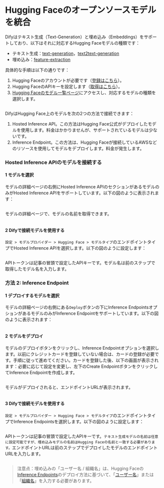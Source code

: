 # Hugging Faceのオープンソースモデルを統合

Difyはテキスト生成（Text-Generation）と埋め込み（Embeddings）をサポートしており、以下はそれに対応するHugging Faceモデルの種類です：

* テキスト生成：[text-generation](https://huggingface.co/models?pipeline\_tag=text-generation\&sort=trending)，[text2text-generation](https://huggingface.co/models?pipeline\_tag=text2text-generation\&sort=trending)
* 埋め込み：[feature-extraction](https://huggingface.co/models?pipeline\_tag=feature-extraction\&sort=trending)

具体的な手順は以下の通りです：

1. Hugging Faceのアカウントが必要です（[登録はこちら](https://huggingface.co/join)）。
2. Hugging FaceのAPIキーを設定します（[取得はこちら](https://huggingface.co/settings/tokens)）。
3. [Hugging Faceのモデル一覧ページ](https://huggingface.co/models)にアクセスし、対応するモデルの種類を選択します。

<figure><img src="https://assets-docs.dify.ai/img/jp/models-integration/dafa87c38d57e81d4b9e71e221b8a42d.webp" alt=""><figcaption></figcaption></figure>

DifyはHugging Face上のモデルを次の2つの方法で接続できます：

1. Hosted Inference API。この方法はHugging Face公式がデプロイしたモデルを使用します。料金はかかりませんが、サポートされているモデルは少ないです。
2. Inference Endpoint。この方法は、Hugging Faceが接続しているAWSなどのリソースを使用してモデルをデプロイします。料金が発生します。

### Hosted Inference APIのモデルを接続する

#### 1 モデルを選択

モデルの詳細ページの右側にHosted Inference APIのセクションがあるモデルのみがHosted Inference APIをサポートしています。以下の図のように表示されます：

<figure><img src="https://assets-docs.dify.ai/img/jp/models-integration/2dab3b4e18ba2142888bb3164d891787.webp" alt=""><figcaption></figcaption></figure>

モデルの詳細ページで、モデルの名前を取得できます。

<figure><img src="https://assets-docs.dify.ai/img/jp/models-integration/79678881bbf8773154bc72288e9921dd.webp" alt=""><figcaption></figcaption></figure>

#### 2 Difyで接続モデルを使用する

`設定 > モデルプロバイダー > Hugging Face > モデルタイプ`のエンドポイントタイプでHosted Inference APIを選択します。以下の図のように設定します：

<figure><img src="https://assets-docs.dify.ai/img/jp/models-integration/07d5486577b75203a8f53cfe2068b46b.webp" alt=""><figcaption></figcaption></figure>

APIトークンは記事の冒頭で設定したAPIキーです。モデル名は前のステップで取得したモデル名を入力します。

### 方法 2: Inference Endpoint

#### 1 デプロイするモデルを選択

モデルの詳細ページの右側にある`Deploy`ボタンの下にInference EndpointsオプションがあるモデルのみがInference Endpointをサポートしています。以下の図のように表示されます：

<figure><img src="https://assets-docs.dify.ai/img/jp/models-integration/ddd118e18fc0b57323b757d6605bcf65.webp" alt=""><figcaption></figcaption></figure>

#### 2 モデルをデプロイ

モデルのデプロイボタンをクリックし、Inference Endpointオプションを選択します。以前にクレジットカードを登録していない場合は、カードの登録が必要です。手順に従って進めてください。カードを登録した後、以下の画面が表示されます：必要に応じて設定を変更し、左下のCreate EndpointボタンをクリックしてInference Endpointを作成します。

<figure><img src="https://assets-docs.dify.ai/img/jp/models-integration/9dd475f2a873a4f14bcd6b5b178314da.webp" alt=""><figcaption></figcaption></figure>

モデルがデプロイされると、エンドポイントURLが表示されます。

<figure><img src="https://assets-docs.dify.ai/img/jp/models-integration/98dccb0e2519e1f0c6183c03dc5306b3.webp" alt=""><figcaption></figcaption></figure>

#### 3 Difyで接続モデルを使用する

`設定 > モデルプロバイダー > Hugging Face > モデルタイプ`のエンドポイントタイプでInference Endpointsを選択します。以下の図のように設定します：

<figure><img src="https://assets-docs.dify.ai/img/jp/models-integration/1759b2098b5cd42b36a472e40232fe19.webp" alt=""><figcaption></figcaption></figure>

APIトークンは記事の冒頭で設定したAPIキーです。`テキスト生成モデルの名前は任意に設定可能ですが、埋め込みモデルの名前はHugging Faceの名前と一致する必要があります。`エンドポイントURLは前のステップでデプロイしたモデルのエンドポイントURLを入力します。

<figure><img src="https://assets-docs.dify.ai/img/jp/models-integration/d50aa4a34851bd159140034d42a6c5b8.webp" alt=""><figcaption></figcaption></figure>

> 注意点：埋め込みの「ユーザー名 / 組織名」は、Hugging Faceの[Inference Endpoints](https://huggingface.co/docs/inference-endpoints/guides/access)のデプロイ方法に基づいて、「[ユーザー名](https://huggingface.co/settings/account)」または「[組織名](https://ui.endpoints.huggingface.co/)」を入力する必要があります。

